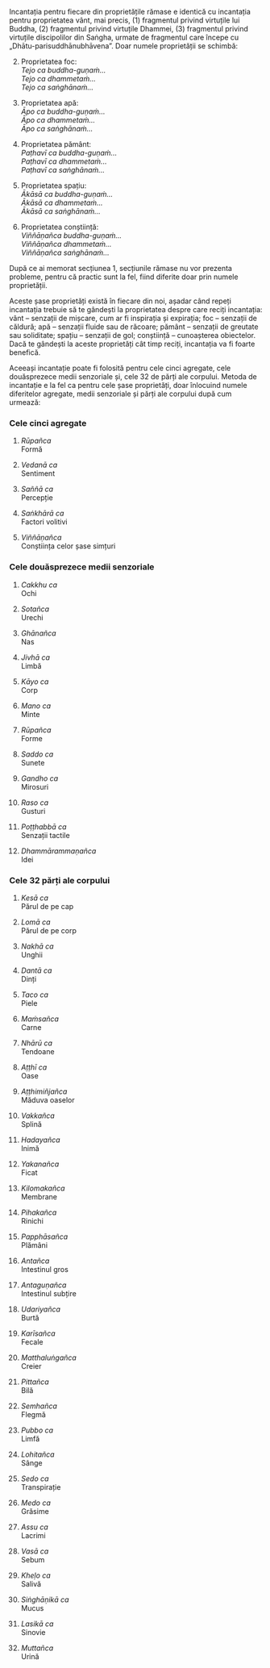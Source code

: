 Incantația pentru fiecare din proprietățile rămase e identică cu incantația pentru proprietatea vânt, mai precis, (1) fragmentul privind virtuțile lui Buddha, (2) fragmentul privind virtuțile Dhammei, (3) fragmentul privind virtuțile discipolilor din Saṅgha, urmate de fragmentul care începe cu „Dhātu-parisuddhānubhāvena”. Doar numele proprietății se schimbă:

2. Proprietatea foc:  
*Tejo ca buddha-guṇaṁ...*  
*Tejo ca dhammetaṁ...*  
*Tejo ca saṅghānaṁ...*  

3. Proprietatea apă:  
*Āpo ca buddha-guṇaṁ...*  
*Āpo ca dhammetaṁ...*  
*Āpo ca saṅghānaṁ...*  

4. Proprietatea pământ:  
*Paṭhavī ca buddha-guṇaṁ...*  
*Paṭhavī ca dhammetaṁ...*  
*Paṭhavī ca saṅghānaṁ...*  

5. Proprietatea spațiu:  
*Ākāsā ca buddha-guṇaṁ...*  
*Ākāsā ca dhammetaṁ...*  
*Ākāsā ca saṅghānaṁ...*  

6. Proprietatea conștiință:  
*Viññāṇañca buddha-guṇaṁ...*  
*Viññāṇañca dhammetaṁ...*  
*Viññāṇañca saṅghānaṁ...*  

După ce ai memorat secțiunea 1, secțiunile rămase nu vor prezenta probleme, pentru că practic sunt la fel, fiind diferite doar prin numele proprietății.

Aceste șase proprietăți există în fiecare din noi, așadar când repeți incantația trebuie să te gândești la proprietatea despre care reciți incantația: vânt – senzații de mișcare, cum ar fi inspirația și expirația; foc – senzații de căldură; apă – senzații fluide sau de răcoare; pământ – senzații de greutate sau soliditate; spațiu – senzații de gol; conștiință – cunoașterea obiectelor. Dacă te gândești la aceste proprietăți cât timp reciți, incantația va fi foarte benefică.

Aceeași incantație poate fi folosită pentru cele cinci agregate, cele douăsprezece medii senzoriale și, cele 32 de părți ale corpului. Metoda de incantație e la fel ca pentru cele șase proprietăți, doar înlocuind numele diferitelor agregate, medii senzoriale și părți ale corpului după cum urmează:

### Cele cinci agregate

1. *Rūpañca*  
Formă  

2. *Vedanā ca*  
Sentiment  

3. *Saññā ca*  
Percepție  

4. *Saṅkhārā ca*  
Factori volitivi  

5. *Viññāṇañca*  
Conștiința celor șase simțuri  

### Cele douăsprezece medii senzoriale

1. *Cakkhu ca*  
Ochi  

2. *Sotañca*  
Urechi  

3. *Ghānañca*  
Nas  

4. *Jivhā ca*  
Limbă  

5. *Kāyo ca*  
Corp  

6. *Mano ca*  
Minte  

7. *Rūpañca*  
Forme  

8. *Saddo ca*  
Sunete  

9. *Gandho ca*  
Mirosuri  

10. *Raso ca*  
Gusturi  

11. *Poṭṭhabbā ca*  
Senzații tactile  

12. *Dhammārammaṇañca*  
Idei  

### Cele 32 părți ale corpului

1. *Kesā ca*  
Părul de pe cap  

2. *Lomā ca*  
Părul de pe corp  

3. *Nakhā ca*  
Unghii  

4. *Dantā ca*  
Dinți  

5. *Taco ca*  
Piele  

6. *Maṁsañca*  
Carne  

7. *Nhārū ca*  
Tendoane  

8. *Aṭṭhī ca*  
Oase  

9. *Aṭṭhimiñjañca*  
Măduva oaselor  

10. *Vakkañca*  
Splină  

11. *Hadayañca*  
Inimă  

12. *Yakanañca*  
Ficat  

13. *Kilomakañca*  
Membrane  

14. *Pihakañca*  
Rinichi  

15. *Papphāsañca*  
Plămâni  

16. *Antañca*  
Intestinul gros  

17. *Antaguṇañca*  
Intestinul subțire  

18. *Udariyañca*  
Burtă  

19. *Karīsañca*  
Fecale  

20. *Matthaluṅgañca*  
Creier  

21. *Pittañca*  
Bilă  

22. *Semhañca*  
Flegmă  

23. *Pubbo ca*  
Limfă  

24. *Lohitañca*  
Sânge  

25. *Sedo ca*  
Transpirație  

26. *Medo ca*  
Grăsime  

27. *Assu ca*  
Lacrimi  

28. *Vasā ca*  
Sebum  

29. *Kheḷo ca*  
Salivă  

30. *Siṅghāṇikā ca*  
Mucus  

31. *Lasikā ca*  
Sinovie  

32. *Muttañca*  
Urină  
